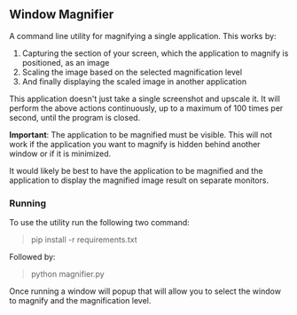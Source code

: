 Window Magnifier
---

A command line utility for magnifying a single application. This works by:
1. Capturing the section of your screen, which the application to magnify is positioned, as an image
2. Scaling the image based on the selected magnification level
3. And finally displaying the scaled image in another application

This application doesn't just take a single screenshot and upscale it. It will perform the above actions
continuously, up to a maximum of 100 times per second, until the program is closed.

**Important**: The application to be magnified must be visible. This will not work if the application you want to
magnify is hidden behind another window or if it is minimized.

It would likely be best to have the application to be magnified and the application to display the magnified
image result on separate monitors.

### Running
To use the utility run the following two command:
> pip install -r requirements.txt
 
Followed by:
> python magnifier.py

Once running a window will popup that will allow you to select the window to magnify and the magnification level.